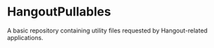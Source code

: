 # HangoutPullables
A basic repository containing utility files requested by Hangout-related applications. 
